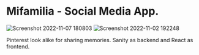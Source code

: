 # Mifamilia - Social Media App.

![Screenshot 2022-11-07 180803](https://user-images.githubusercontent.com/90194213/200371903-f4084073-b656-4792-b5ba-4c7ce9c47602.png)
![Screenshot 2022-11-02 192248](https://user-images.githubusercontent.com/90194213/199571410-098a8422-94d7-4cfc-8d6c-a5f0e374773a.png)

Pinterest look alike for sharing memories.
Sanity as backend and React as frontend.
